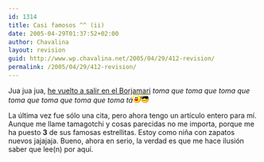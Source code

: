 ```yaml
---
id: 1314
title: Casi famosos ^^ (ii)
date: 2005-04-29T01:37:52+02:00
author: Chavalina
layout: revision
guid: http://www.wp.chavalina.net/2005/04/29/412-revision/
permalink: /2005/04/29/412-revision/
---
```

Jua jua jua, <a href="http://borjamari.blogspot.com/2005/04/chavalina-diario-o-por-fin-la-clebre.html" target="_blank">he vuelto a salir en el Borjamari</a> _toma que toma que toma que toma que toma que toma que toma t&aacute;_![emo](/imagenes/emoticonos/risa.gif)![gafas](/imagenes/emoticonos/gafas.gif) 

La &uacute;ltima vez fue s&oacute;lo una cita, pero ahora tengo un art&iacute;culo entero para m&iacute;. Aunque me llame tamagotchi y cosas parecidas no me importa, porque me ha puesto **3** de sus famosas estrellitas. Estoy como ni&ntilde;a con zapatos nuevos jajajaja. Bueno, ahora en serio, la verdad es que me hace ilusi&oacute;n saber que lee(n) por aqu&iacute;.